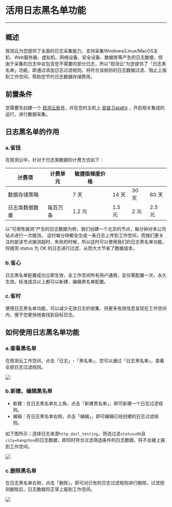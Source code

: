 # 活用日志黑名单功能
---

## 概述

观测云为您提供了全面的日志采集能力，支持采集Windows/Linux/MacOS主机、Web服务器、虚拟机、网络设备、安全设备、数据库等产生的日志数据，但由于采集的日志中会包含您不需要的部分日志，所以“观测云”为您提供了「日志黑名单」功能，即通过添加日志过滤规则，将符合该规则的日志数据过滤、阻止上报到工作空间，帮助您节约日志数据存储费用。

## 前置条件

您需要先创建一个 [观测云账号](https://www.guance.com)，并在您的主机上 [安装 DataKit](../../datakit/datakit-install.md) ，开启相关集成的运行，进行数据采集。

## 日志黑名单的作用

### a.省钱
在观测云中，针对于日志类数据的计费方式如下：

| **计费项** | **计费单元** | **敏捷版梯度价格** |  |  |  |
| --- | --- | --- | --- | --- | --- |
| 数据存储策略 |  | 7 天 | 14 天 | 30 天 | 60 天 |
| 日志类数据数量 | 每百万条 | 1.2 元 | 1.5 元 | 2 元 | 2.5 元 |

以“可用性拨测”产生的日志数据为例，我们创建一个北京的节点，每分钟对本公司站点进行一次拨测。 这时每分钟都会生成一条日志上传到工作空间，而我们更关注的是该节点拨测超时、失败的时候，所以这时可以使用我们的日志黑名单功能，将拨测 status 为 OK 的日志进行过滤，从而大大节省了数据成本。

### b.省心

日志黑名单配置成功立即生效，全工作空间所有用户通用，且仅需配置一次，永久生效。标准成员以上都可以新建、编辑黑名单配置。

### c.省时

使用日志黑名单功能，可以减少无效日志的收集，将更多有效信息呈现在工作空间内，便于您更快地查找到目标日志。

## 如何使用日志黑名单功能
###  a.查看黑名单

在观测云工作空间，点击「日志」-「黑名单」，您可以通过「日志黑名单」，查看全部日志过滤规则。

![](../img/5.logs_blacklist_1.png)

### b.新建、编辑黑名单

- 新建：在日志黑名单左上角，点击「新建黑名单」，即可新建一个日志过滤规则。
- 编辑：在日志黑名单右侧，点击「编辑」，即可编辑已经创建的日志过滤规则。

如下图所示；选择日志来源`http_dail_testing`，筛选过滤`status=OK`且`city=hangzhou`的日志数据，即同时符合过滤筛选条件的日志数据，将不会被上报到工作空间。

![](../img/5.logs_blacklist_2.png)

### c.删除黑名单

在日志黑名单右侧，点击「删除」，即可对已有的日志过滤规则进行删除。过滤规则删除后，日志数据将正常上报到工作空间。

![](../img/5.logs_blacklist_3.png)